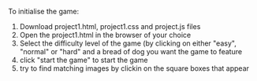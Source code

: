 To initialise the game: 

1. Download project1.html, project1.css and project.js files
2. Open the project1.html in the browser of your choice
2. Select the difficulty level of the game (by clicking on either "easy", "normal" or "hard" and a bread of dog you want the game to feature
3. click "start the game" to start the game 
4. try to find matching images by clickin on the square boxes that appear